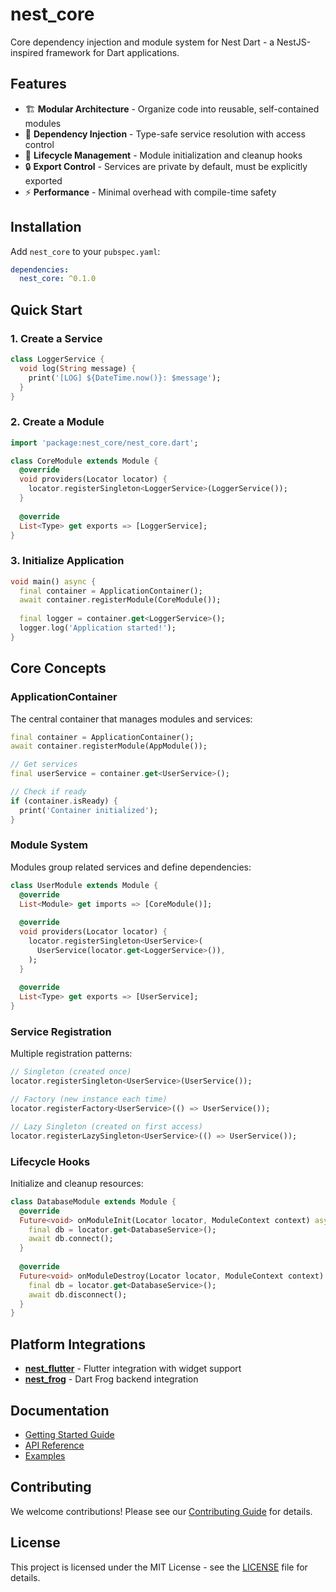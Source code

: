 # nest_core

Core dependency injection and module system for Nest Dart - a NestJS-inspired framework for Dart applications.

## Features

- 🏗️ **Modular Architecture** - Organize code into reusable, self-contained modules
- 💉 **Dependency Injection** - Type-safe service resolution with access control
- 🔄 **Lifecycle Management** - Module initialization and cleanup hooks
- 🔒 **Export Control** - Services are private by default, must be explicitly exported
- ⚡ **Performance** - Minimal overhead with compile-time safety

## Installation

Add `nest_core` to your `pubspec.yaml`:

```yaml
dependencies:
  nest_core: ^0.1.0
```

## Quick Start

### 1. Create a Service

```dart
class LoggerService {
  void log(String message) {
    print('[LOG] ${DateTime.now()}: $message');
  }
}
```

### 2. Create a Module

```dart
import 'package:nest_core/nest_core.dart';

class CoreModule extends Module {
  @override
  void providers(Locator locator) {
    locator.registerSingleton<LoggerService>(LoggerService());
  }
  
  @override
  List<Type> get exports => [LoggerService];
}
```

### 3. Initialize Application

```dart
void main() async {
  final container = ApplicationContainer();
  await container.registerModule(CoreModule());
  
  final logger = container.get<LoggerService>();
  logger.log('Application started!');
}
```

## Core Concepts

### ApplicationContainer

The central container that manages modules and services:

```dart
final container = ApplicationContainer();
await container.registerModule(AppModule());

// Get services
final userService = container.get<UserService>();

// Check if ready
if (container.isReady) {
  print('Container initialized');
}
```

### Module System

Modules group related services and define dependencies:

```dart
class UserModule extends Module {
  @override
  List<Module> get imports => [CoreModule()];
  
  @override
  void providers(Locator locator) {
    locator.registerSingleton<UserService>(
      UserService(locator.get<LoggerService>()),
    );
  }
  
  @override
  List<Type> get exports => [UserService];
}
```

### Service Registration

Multiple registration patterns:

```dart
// Singleton (created once)
locator.registerSingleton<UserService>(UserService());

// Factory (new instance each time)
locator.registerFactory<UserService>(() => UserService());

// Lazy Singleton (created on first access)
locator.registerLazySingleton<UserService>(() => UserService());
```

### Lifecycle Hooks

Initialize and cleanup resources:

```dart
class DatabaseModule extends Module {
  @override
  Future<void> onModuleInit(Locator locator, ModuleContext context) async {
    final db = locator.get<DatabaseService>();
    await db.connect();
  }
  
  @override
  Future<void> onModuleDestroy(Locator locator, ModuleContext context) async {
    final db = locator.get<DatabaseService>();
    await db.disconnect();
  }
}
```

## Platform Integrations

- **[nest_flutter](https://pub.dev/packages/nest_flutter)** - Flutter integration with widget support
- **[nest_frog](https://pub.dev/packages/nest_frog)** - Dart Frog backend integration

## Documentation

- [Getting Started Guide](https://chornthorn.github.io/nest-dart/getting-started)
- [API Reference](https://chornthorn.github.io/nest-dart/api-reference)
- [Examples](https://chornthorn.github.io/nest-dart/examples)

## Contributing

We welcome contributions! Please see our [Contributing Guide](https://github.com/chornthorn/nest-dart/blob/main/CONTRIBUTING.md) for details.

## License

This project is licensed under the MIT License - see the [LICENSE](LICENSE) file for details.